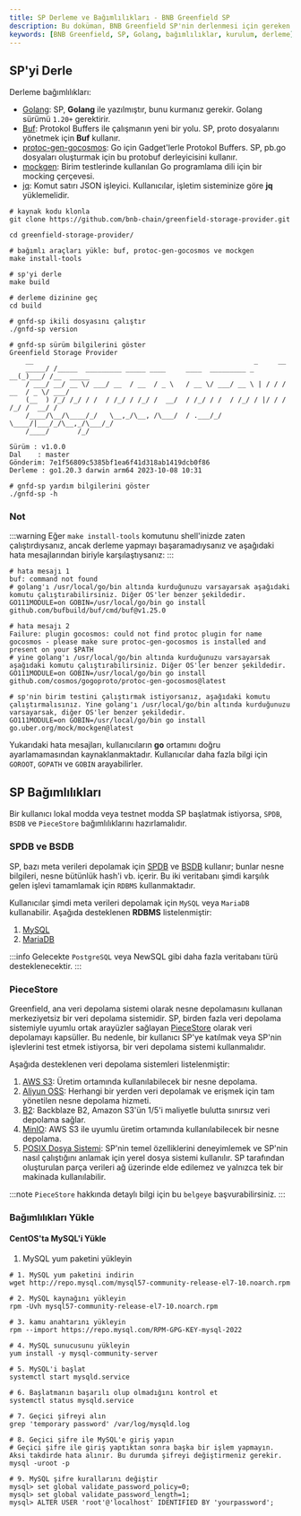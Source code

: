 ```yaml
---
title: SP Derleme ve Bağımlılıkları - BNB Greenfield SP
description: Bu doküman, BNB Greenfield SP'nin derlenmesi için gereken bağımlılıkları ve adımları açıklamaktadır. Kullanıcılar, yapılandırma ve kurulum sürecinde karşılaşabilecekleri yaygın hata mesajlarına da göz atabiliyorlar.
keywords: [BNB Greenfield, SP, Golang, bağımlılıklar, kurulum, derleme]
---
```


## SP'yi Derle

Derleme bağımlılıkları:

- [Golang](https://go.dev): SP, **Golang** ile yazılmıştır, bunu kurmanız gerekir. Golang sürümü `1.20+` gerektirir.
- [Buf](https://buf.build): Protokol Buffers ile çalışmanın yeni bir yolu. SP, proto dosyalarını yönetmek için **Buf** kullanır.
- [protoc-gen-gocosmos](https://github.com/cosmos/gogoproto): Go için Gadget'lerle Protokol Buffers. SP, pb.go dosyaları oluşturmak için bu protobuf derleyicisini kullanır.
- [mockgen](https://github.com/uber-go/mock): Birim testlerinde kullanılan Go programlama dili için bir mocking çerçevesi.
- [jq](https://stedolan.github.io/jq/): Komut satırı JSON işleyici. Kullanıcılar, işletim sisteminize göre **jq** yüklemelidir.

```shell
# kaynak kodu klonla
git clone https://github.com/bnb-chain/greenfield-storage-provider.git

cd greenfield-storage-provider/

# bağımlı araçları yükle: buf, protoc-gen-gocosmos ve mockgen
make install-tools

# sp'yi derle
make build

# derleme dizinine geç
cd build

# gnfd-sp ikili dosyasını çalıştır
./gnfd-sp version

# gnfd-sp sürüm bilgilerini göster
Greenfield Storage Provider
    __                                                       _     __
    _____/ /_____  _________ _____ ____     ____  _________ _   __(_)___/ /__  _____
    / ___/ __/ __ \/ ___/ __  / __  / _ \   / __ \/ ___/ __ \ | / / / __  / _ \/ ___/
    (__  ) /_/ /_/ / /  / /_/ / /_/ /  __/  / /_/ / /  / /_/ / |/ / / /_/ /  __/ /
    /____/\__/\____/_/   \__,_/\__, /\___/  / .___/_/   \____/|___/_/\__,_/\___/_/
    /____/       /_/

Sürüm : v1.0.0
Dal    : master
Gönderim: 7e1f56809c5385bf1ea6f41d318ab1419dcb0f86
Derleme : go1.20.3 darwin arm64 2023-10-08 10:31

# gnfd-sp yardım bilgilerini göster
./gnfd-sp -h
```

### Not

:::warning
Eğer `make install-tools` komutunu shell'inizde zaten çalıştırdıysanız, ancak derleme yapmayı başaramadıysanız ve aşağıdaki hata mesajlarından biriyle karşılaştıysanız:
:::

```shell
# hata mesajı 1
buf: command not found
# golang'ı /usr/local/go/bin altında kurduğunuzu varsayarsak aşağıdaki komutu çalıştırabilirsiniz. Diğer OS'ler benzer şekildedir.
GO111MODULE=on GOBIN=/usr/local/go/bin go install github.com/bufbuild/buf/cmd/buf@v1.25.0

# hata mesajı 2
Failure: plugin gocosmos: could not find protoc plugin for name gocosmos - please make sure protoc-gen-gocosmos is installed and present on your $PATH
# yine golang'ı /usr/local/go/bin altında kurduğunuzu varsayarsak aşağıdaki komutu çalıştırabilirsiniz. Diğer OS'ler benzer şekildedir.
GO111MODULE=on GOBIN=/usr/local/go/bin go install github.com/cosmos/gogoproto/protoc-gen-gocosmos@latest

# sp'nin birim testini çalıştırmak istiyorsanız, aşağıdaki komutu çalıştırmalısınız. Yine golang'ı /usr/local/go/bin altında kurduğunuzu varsayarsak, diğer OS'ler benzer şekildedir.
GO111MODULE=on GOBIN=/usr/local/go/bin go install go.uber.org/mock/mockgen@latest
```

Yukarıdaki hata mesajları, kullanıcıların **go** ortamını doğru ayarlamamasından kaynaklanmaktadır. Kullanıcılar daha fazla bilgi için `GOROOT`, `GOPATH` ve `GOBIN` arayabilirler.

## SP Bağımlılıkları

Bir kullanıcı lokal modda veya testnet modda SP başlatmak istiyorsa, `SPDB`, `BSDB` ve `PieceStore` bağımlılıklarını hazırlamalıdır.

### SPDB ve BSDB

SP, bazı meta verileri depolamak için [SPDB](https://github.com/bnb-chain/greenfield-storage-provider/blob/master/docs/modules/spdb.md) ve [BSDB](https://github.com/bnb-chain/greenfield-storage-provider/blob/master/docs/modules/bsdb.md) kullanır; bunlar nesne bilgileri, nesne bütünlük hash'i vb. içerir. Bu iki veritabanı şimdi karşılık gelen işlevi tamamlamak için `RDBMS` kullanmaktadır.

Kullanıcılar şimdi meta verileri depolamak için `MySQL` veya `MariaDB` kullanabilir. Aşağıda desteklenen **RDBMS** listelenmiştir:

1. [MySQL](https://www.mysql.com/)
2. [MariaDB](https://mariadb.org/)

:::info
Gelecekte `PostgreSQL` veya NewSQL gibi daha fazla veritabanı türü desteklenecektir.
:::

### PieceStore

Greenfield, ana veri depolama sistemi olarak nesne depolamasını kullanan merkeziyetsiz bir veri depolama sistemidir. SP, birden fazla veri depolama sistemiyle uyumlu ortak arayüzler sağlayan [PieceStore](https://github.com/bnb-chain/greenfield-storage-provider/blob/master/docs/modules/piece-store.md) olarak veri depolamayı kapsüller. Bu nedenle, bir kullanıcı SP'ye katılmak veya SP'nin işlevlerini test etmek istiyorsa, bir veri depolama sistemi kullanmalıdır.

Aşağıda desteklenen veri depolama sistemleri listelenmiştir:

1. [AWS S3](https://aws.amazon.com/s3/): Üretim ortamında kullanılabilecek bir nesne depolama.
2. [Aliyun OSS](https://www.alibabacloud.com/en/product/object-storage-service): Herhangi bir yerden veri depolamak ve erişmek için tam yönetilen nesne depolama hizmeti.
3. [B2](https://www.backblaze.com/cloud-storage): Backblaze B2, Amazon S3'ün 1/5'i maliyetle bulutta sınırsız veri depolama sağlar.
4. [MinIO](https://min.io/): AWS S3 ile uyumlu üretim ortamında kullanılabilecek bir nesne depolama.
5. [POSIX Dosya Sistemi](https://en.wikipedia.org/wiki/POSIX): SP'nin temel özelliklerini deneyimlemek ve SP'nin nasıl çalıştığını anlamak için yerel dosya sistemi kullanılır. SP tarafından oluşturulan parça verileri ağ üzerinde elde edilemez ve yalnızca tek bir makinada kullanılabilir.

:::note
`PieceStore` hakkında detaylı bilgi için bu `belgeye` başvurabilirsiniz.
:::

### Bağımlılıkları Yükle

#### CentOS'ta MySQL'i Yükle

1. MySQL yum paketini yükleyin

```shell
# 1. MySQL yum paketini indirin
wget http://repo.mysql.com/mysql57-community-release-el7-10.noarch.rpm

# 2. MySQL kaynağını yükleyin
rpm -Uvh mysql57-community-release-el7-10.noarch.rpm

# 3. kamu anahtarını yükleyin
rpm --import https://repo.mysql.com/RPM-GPG-KEY-mysql-2022

# 4. MySQL sunucusunu yükleyin
yum install -y mysql-community-server

# 5. MySQL'i başlat
systemctl start mysqld.service

# 6. Başlatmanın başarılı olup olmadığını kontrol et
systemctl status mysqld.service

# 7. Geçici şifreyi alın
grep 'temporary password' /var/log/mysqld.log 

# 8. Geçici şifre ile MySQL'e giriş yapın
# Geçici şifre ile giriş yaptıktan sonra başka bir işlem yapmayın. Aksi takdirde hata alınır. Bu durumda şifreyi değiştirmeniz gerekir.
mysql -uroot -p

# 9. MySQL şifre kurallarını değiştir
mysql> set global validate_password_policy=0;
mysql> set global validate_password_length=1;
mysql> ALTER USER 'root'@'localhost' IDENTIFIED BY 'yourpassword';